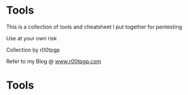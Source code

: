 # Tools

This is a collection of tools and cheatsheet I put together for pentesting

Use at your own risk

Collection by r00tpgp 

Refer to my Blog @ www.r00tpgp.com


# Tools
